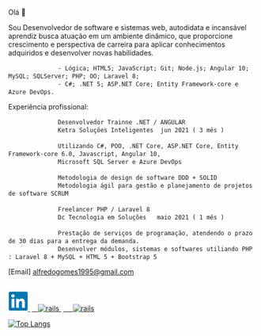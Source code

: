 
Olá 👋

Sou Desenvolvedor de software e sistemas web, autodidata e incansável aprendiz busca atuação em um ambiente dinâmico, que proporcione crescimento e perspectiva de carreira para aplicar conhecimentos adquiridos e desenvolver novas habilidades.

                  - Lógica; HTML5; JavaScript; Git; Node.js; Angular 10; MySQL; SQLServer; PHP; OO; Laravel 8; 
                  - C#; .NET 5; ASP.NET Core; Entity Framework-core e Azure DevOps.
                     
                 
Experiência profissional:

                  Desenvolvedor Trainne .NET / ANGULAR
                  Ketra Soluções Inteligentes  jun 2021 ( 3 mês ) 
                  
                  Utilizando C#, POO, .NET Core, ASP.NET Core, Entity Framework-core 6.0, Javascript, Angular 10, 
                  Microsoft SQL Server e Azure DevOps
                  
                  Metodologia de design de software DDD + SOLID
                  Metodologia ágil para gestão e planejamento de projetos de software SCRUM

                  Freelancer PHP / Laravel 8 
                  Dc Tecnologia em Soluções   maio 2021 ( 1 mês )
                  
                  Prestação de serviços de programação, atendendo o prazo de 30 dias para a entrega da demanda.
                  Desenvolver módulos, sistemas e softwares utiliando PHP : Laravel 8 + MySQL + HTML 5 + Bootstrap 5          
 
                   
[Email] alfredogomes1995@gmail.com<br/>

<br/><a href="https://www.linkedin.com/in/alfredo1995/" target="_blank">
<img src="https://raw.githubusercontent.com/devicons/devicon/master/icons/linkedin/linkedin-original.svg" alt="rails" width="40" height="40" style="max-width: 100%;"></img>
</a>&nbsp;<a href="https://www.youtube.com/channel/UCXKSo8RSfVmrawXleZ-_arg" target="_blank">
&nbsp;&nbsp;<img src="https://image.flaticon.com/icons/png/512/1384/1384060.png" alt="rails" width="40" height="40" style="max-width: 100%;"></img>
</a>&nbsp;<a href="https://www.instagram.com/alfredogomesss/" target="_blank">&nbsp;
&nbsp;<a href="https://my.indeed.com/p/alfredog-52cnbyc" target="_blank">&nbsp;&nbsp;<img src="https://play-lh.googleusercontent.com/_sJ-ST-crO8lxIzTv44xv_hiZvA6X7X2-8jSjhha2RfYcGSgACRod38yA6dfmcJHy_M" alt="rails" width="40" height="40" style="max-width: 100%;"></img>
</a>



[![Top Langs](https://github-readme-stats.vercel.app/api/top-langs/?username=alfredo1995&layout=compact)](https://github.com/alfredo1995/github-readme-stats)

